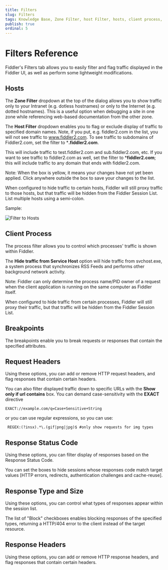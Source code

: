 ```yaml
---
title: Filters
slug: Filters
tags: Knowledge Base, Zone Filter, host Filter, hosts, client process, hide traffic, PID, REGEX
publish: true
ordinal: 5
---
```


Filters Reference
=================

Fiddler's Filters tab allows you to easily filter and flag traffic displayed in the Fiddler UI, as well as perform some lightweight modifications.

Hosts
-----

The **Zone Filter** dropdown at the top of the dialog allows you to show traffic only to your Intranet (e.g. dotless hostnames) or only to the Internet (e.g. dotted hostnames). This is a useful option when debugging a site in one zone while referencing web-based documentation from the other zone.

The **Host Filter** dropdown enables you to flag or exclude display of traffic to specified domain names. Note, if you put, e.g. fiddler2.com in the list, you will not see traffic to www.fiddler2.com. To see traffic to subdomains of Fiddler2.com, set the filter to ***.fiddler2.com**. 

This will include traffic to test.fiddler2.com and sub.fiddler2.com, etc. If you want to see traffic to fiddler2.com as well, set the filter to ***fiddler2.com**; this will include traffic to any domain that ends with fiddler2.com.

Note: When the box is yellow, it means your changes have not yet been applied. Click anywhere outside the box to save your changes to the list.

When configured to hide traffic to certain hosts, Fiddler will still proxy traffic to those hosts, but that traffic will be hidden from the Fiddler Session List. List multiple hosts using a semi-colon.

Sample:

![Filter to Hosts][1]

Client Process
--------------

The process filter allows you to control which processes' traffic is shown within Fiddler. 

The **Hide traffic from Service Host** option will hide traffic from svchost.exe, a system process that synchronizes RSS Feeds and performs other background network activity.

Note: Fiddler can only determine the process name/PID owner of a request when the client application is running on the same computer as Fiddler itself.

When configured to hide traffic from certain processes, Fiddler will still proxy their traffic, but that traffic will be hidden from the Fiddler Session List.

Breakpoints
-----------

The breakpoints enable you to break requests or responses that contain the specified attributes.

Request Headers
---------------

Using these options, you can add or remove HTTP request headers, and flag responses that contain certain headers.

You can also filter displayed traffic down to specific URLs with the **Show only if url contains** box. You can demand case-sensitivity with the **EXACT** directive

    EXACT://example.com/q=Case+Sensitive+String 

or you can use regular expressions, so you can use:

     REGEX:(?insx).*\.(gif|png|jpg)$ #only show requests for img types

Response Status Code
--------------------

Using these options, you can filter display of responses based on the Response Status Code.

You can set the boxes to hide sessions whose responses code match target values [HTTP errors, redirects, authentication challenges and cache-reuse].

Response Type and Size
----------------------

Using these options, you can control what types of responses appear within the session list.

The list of "Block" checkboxes enables blocking responses of the specified types, returning a HTTP/404 error to the client instead of the target resource.

Response Headers
----------------

Using these options, you can add or remove HTTP response headers, and flag responses that contain certain headers.

[1]: ../images/Filter/FilterToHosts.png
